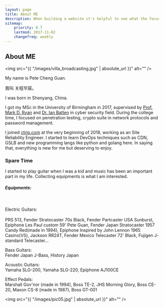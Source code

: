 ```yaml
---
layout: page
title: About ME
description: When building a website it's helpful to see what the focus of your site is. This page is an example of how to show a website's focus.
sitemap:
    priority: 0.7
    lastmod: 2017-11-02
    changefreq: weekly
---
```

## About ME

<span class="image left"><img src="{{ "/images/villa_broadcasting.jpg" | absolute_url }}" alt="" /></span>

My name is Pete Cheng Guan.

我叫 关程华宸。  

I was born in Shenyang, China.  

I got my MSc in the University of Birmingham in 2017, supervised by [Prof. Mark D. Ryan](https://www.cs.bham.ac.uk/~mdr/) and [Dr. Ian Batten](https://www.batten.eu.org/~igb/) in cyber security field. During the college time, I focused on penetration testing, crypto suite in network protocols and password management.

I joined [ctrip.com](http://ctrip.com/) at the very beginning of 2018, working as an Site Reliability Engineer. I started to learn DevOps techniques such as CDN, GSLB and new programming langs like python and golang here. In saying that, everything is new for me but deserving to enjoy.



### Spare Time



I started to play guitar when I was a kid and music has been an important part in my life. Collecting equipments is what I am interested.


<div class="box">
  <p>
  <h5>Equipments:</h5><br>

  Electric Guitars:<br>  
  PRS 513, Fender Stratocaster 70s Black, Fender Partcaster USA Sunburst, Epiphone Les Paul custom 59' Pete Guan, Fender Japan Stratocaster 1957 Candy Red(made in 1994),
  Epiphone Inspired by John Lennon 1965 Casino(VS), Jackson RR24T, Fender Mexico Telecaster 72' Black, Fujigen J-standard Telecaster...  <br>

  Bass Guitars:  <br>
  Fender Japan J-Bass, History Japan  <br>

  Acoustic Guitars:  <br>
  Yamaha SLG-200, Yamaha SLG-220, Epiphone AJ100CE  <br>

  Effect Pedals:   <br>
  Marshall Gov'nor (made in 1994), Boss TE-2, JHS Morning Glory, Boss CE-20, Maxon CS-8 (made in 1987), Boss GT-001  <br>


  </p>
</div>

<span class="image left"><img src="{{ "/images/pic05.jpg" | absolute_url }}" alt="" /></span>
